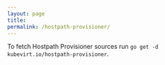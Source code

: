 ```yaml
---
layout: page
title:
permalink: /hostpath-provisioner/
---
```


To fetch Hostpath Provisioner sources run `go get -d kubevirt.io/hostpath-provisioner`.
